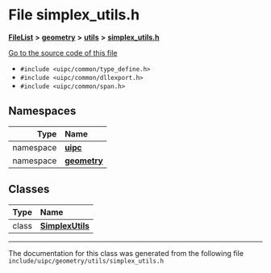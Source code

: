 

# File simplex\_utils.h



[**FileList**](files.md) **>** [**geometry**](dir_04894967a28d068f10a69f6e8a07a2cb.md) **>** [**utils**](dir_739799d2da88efedfd4a7c44220c72e4.md) **>** [**simplex\_utils.h**](simplex__utils_8h.md)

[Go to the source code of this file](simplex__utils_8h_source.md)



* `#include <uipc/common/type_define.h>`
* `#include <uipc/common/dllexport.h>`
* `#include <uipc/common/span.h>`













## Namespaces

| Type | Name |
| ---: | :--- |
| namespace | [**uipc**](namespaceuipc.md) <br> |
| namespace | [**geometry**](namespaceuipc_1_1geometry.md) <br> |


## Classes

| Type | Name |
| ---: | :--- |
| class | [**SimplexUtils**](classuipc_1_1geometry_1_1_simplex_utils.md) <br> |



















































------------------------------
The documentation for this class was generated from the following file `include/uipc/geometry/utils/simplex_utils.h`

